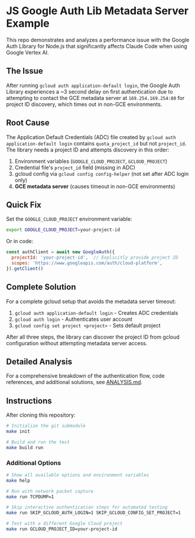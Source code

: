 # JS Google Auth Lib Metadata Server Example

This repo demonstrates and analyzes a performance issue with the Google Auth Library for Node.js that significantly affects Claude Code when using Google Vertex AI.

## The Issue

After running `gcloud auth application-default login`, the Google Auth Library experiences a ~3 second delay on first authentication due to attempting to contact the GCE metadata server at `169.254.169.254:80` for project ID discovery, which times out in non-GCE environments.

## Root Cause

The Application Default Credentials (ADC) file created by `gcloud auth application-default login` contains `quota_project_id` but not `project_id`. The library needs a project ID and attempts discovery in this order:

1. Environment variables (`GOOGLE_CLOUD_PROJECT`, `GCLOUD_PROJECT`)
2. Credential file's `project_id` field (missing in ADC)
3. gcloud config via `gcloud config config-helper` (not set after ADC login only)
4. **GCE metadata server** (causes timeout in non-GCE environments)

## Quick Fix

Set the `GOOGLE_CLOUD_PROJECT` environment variable:
```bash
export GOOGLE_CLOUD_PROJECT=your-project-id
```

Or in code:
```javascript
const authClient = await new GoogleAuth({
  projectId: 'your-project-id',  // Explicitly provide project ID
  scopes: 'https://www.googleapis.com/auth/cloud-platform',
}).getClient()
```

## Complete Solution

For a complete gcloud setup that avoids the metadata server timeout:

1. `gcloud auth application-default login` - Creates ADC credentials
2. `gcloud auth login` - Authenticates user account
3. `gcloud config set project <project>` - Sets default project

After all three steps, the library can discover the project ID from gcloud configuration without attempting metadata server access.

## Detailed Analysis

For a comprehensive breakdown of the authentication flow, code references, and additional solutions, see [ANALYSIS.md](ANALYSIS.md).

## Instructions

After cloning this repository:

```bash
# Initialize the git submodule
make init

# Build and run the test
make build run
```

### Additional Options

```bash
# Show all available options and environment variables
make help

# Run with network packet capture
make run TCPDUMP=1

# Skip interactive authentication steps for automated testing
make run SKIP_GCLOUD_AUTH_LOGIN=1 SKIP_GCLOUD_CONFIG_SET_PROJECT=1

# Test with a different Google Cloud project
make run GCLOUD_PROJECT_ID=your-project-id
```

